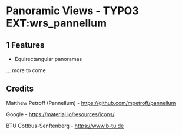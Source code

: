 # Panoramic Views - TYPO3 EXT:wrs_pannellum 

## 1 Features

* Equirectangular panoramas

... more to come

## Credits

Matthew Petroff (Pannellum) - https://github.com/mpetroff/pannellum

Google - https://material.io/resources/icons/

BTU Cottbus-Senftenberg - https://www.b-tu.de


